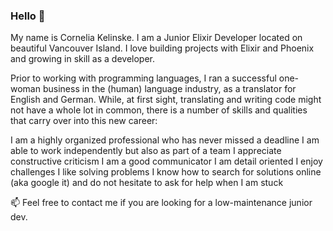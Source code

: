 ### Hello 👋

My name is Cornelia Kelinske. I am a Junior Elixir Developer located on beautiful Vancouver Island. I love building projects with Elixir and Phoenix and growing in skill as a developer.

Prior to working with programming languages, I ran a successful one-woman business in the (human) language industry, as a translator for English and German. While, at first sight, translating and writing code might not have a whole lot in common, there is a number of skills and qualities that carry over into this new career:

I am a highly organized professional who has never missed a deadline
I am able to work independently but also as part of a team
I appreciate constructive criticism
I am a good communicator
I am detail oriented
I enjoy challenges
I like solving problems 
I know how to search for solutions online (aka google it) and do not hesitate to ask for help when I am stuck

:mailbox: Feel free to contact me if you are looking for a low-maintenance junior dev.

